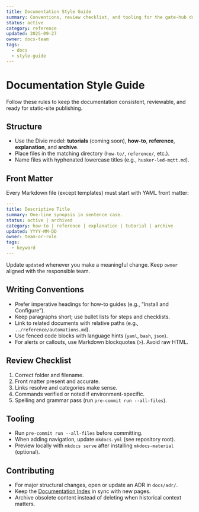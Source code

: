 ```yaml
---
title: Documentation Style Guide
summary: Conventions, review checklist, and tooling for the gate-hub documentation set.
status: active
category: reference
updated: 2025-09-27
owner: docs-team
tags:
  - docs
  - style-guide
---
```


# Documentation Style Guide

Follow these rules to keep the documentation consistent, reviewable, and ready for static-site publishing.

## Structure
- Use the Divio model: **tutorials** (coming soon), **how-to**, **reference**, **explanation**, and **archive**.
- Place files in the matching directory (`how-to/`, `reference/`, etc.).
- Name files with hyphenated lowercase titles (e.g., `husker-led-mqtt.md`).

## Front Matter
Every Markdown file (except templates) must start with YAML front matter:

```yaml
---
title: Descriptive Title
summary: One-line synopsis in sentence case.
status: active | archived
category: how-to | reference | explanation | tutorial | archive
updated: YYYY-MM-DD
owner: team-or-role
tags:
  - keyword
---
```

Update `updated` whenever you make a meaningful change. Keep `owner` aligned with the responsible team.

## Writing Conventions
- Prefer imperative headings for how-to guides (e.g., “Install and Configure”).
- Keep paragraphs short; use bullet lists for steps and checklists.
- Link to related documents with relative paths (e.g., `../reference/automations.md`).
- Use fenced code blocks with language hints (`yaml`, `bash`, `json`).
- For alerts or callouts, use Markdown blockquotes (`>`). Avoid raw HTML.

## Review Checklist
1. Correct folder and filename.
2. Front matter present and accurate.
3. Links resolve and categories make sense.
4. Commands verified or noted if environment-specific.
5. Spelling and grammar pass (run `pre-commit run --all-files`).

## Tooling
- Run `pre-commit run --all-files` before committing.
- When adding navigation, update `mkdocs.yml` (see repository root).
- Preview locally with `mkdocs serve` after installing `mkdocs-material` (optional).

## Contributing
- For major structural changes, open or update an ADR in `docs/adr/`.
- Keep the [Documentation Index](index.md) in sync with new pages.
- Archive obsolete content instead of deleting when historical context matters.
